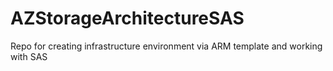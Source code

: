 # AZStorageArchitectureSAS
Repo for creating infrastructure environment via ARM template and working with SAS
